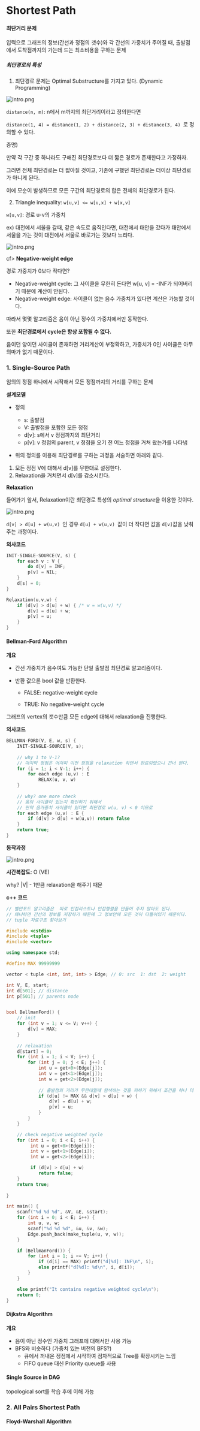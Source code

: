 # Shortest Path

#### 최단거리 문제

입력으로 그래프의 정보(간선과 정점의 갯수)와 각 간선의 가중치가 주어질 때, 출발점에서 도착점까지의 가는데 드는 최소비용을 구하는 문제



##### 최단경로의 특성

1. 최단경로 문제는 Optimal Substructure를 가지고 있다. (Dynamic Programming)

![intro.png](https://github.com/doooooooong/studyBoard/blob/master/algorithm/Graph/images/intro.png?raw=true)

`distance(n, m)`: n에서 m까지의 최단거리이라고 정의한다면

`distance(1, 4) = distance(1, 2) + distance(2, 3) + distance(3, 4) `로 정의할 수 있다.

증명) 

만약 각 구간 중 하나라도 구해진 최단경로보다 더 짧은 경로가 존재한다고 가정하자.

그러면 전체 최단경로는 더 짧아질 것이고, 기존에 구했던 최단경로는 더이상 최단경로가 아니게 된다.

이에 모순이 발생하므로 모든 구간의 최단경로의 합은 전체의 최단경로가 된다.



2. Triangle inequality: `w[u,v] <= w[u,x] + w[x,v]` 

`w[u,v]`: 경로 u-v의 가중치

ex) 대전에서 서울을 갈때, 같은 속도로 움직인다면, 대전에서 태안을 갔다가 태안에서 서울을 가는 것이 대전에서 서울로 바로가는 것보다 느리다.

 ![intro.png](https://github.com/doooooooong/studyBoard/blob/master/algorithm/Graph/images/shortest_path_dp.png?raw=true)



cf> **Negative-weight edge**

경로 가중치가 0보다 작다면?

- Negative-weight cycle: 그 사이클을 무한히 돈다면 w[u, v] = -INF가 되어버리기 때문에 계산이 안된다.
- Negative-weight edge: 사이클이 없는 음수 가중치가 있다면 계산은 가능할 것이다.

따라서 몇몇 알고리즘은 음이 아닌 정수의 가중치에서만 동작한다.



또한 **최단경로에서 cycle은 항상 포함될 수 없다.** 

음이던 양이던 사이클이 존재하면 거리계산이 부정확하고, 가중치가 0인 사이클은 아무 의마가 없기 때문이다.



### 1. Single-Source Path

임의의 정점 하나에서 시작해서 모든 정점까지의 거리를 구하는 문제

**설계모델**

- 정의
  - s: 출발점
  - V: 출발점을 포함한 모든 정점
  - d[v]: s에서 v 정점까지의 최단거리
  - p[v]: v 정점의 parent, v 정점을 오기 전 어느 정점을 거쳐 왔는가를 나타냄



- 위의 정의를 이용해 최단경로를 구하는 과정을 서술하면 아래와 같다.

1. 모든 정점 V에 대해서 d[v]를 무한대로 설정한다.
2. Relaxation을 거치면서 d[v]를 감소시킨다.



**Relaxation**

들어가기 앞서, Relaxation이란 최단경로 특성의 *optimal structure*을 이용한 것이다.

![intro.png](https://github.com/doooooooong/studyBoard/blob/master/algorithm/Graph/images/relaxation.png?raw=true)

`d[v] > d[u] + w(u,v) `인 경우 `d[u] + w(u,v) `값이 더 작다면 값을 `d[v]`값을 낮춰주는 과정이다.



**의사코드**

```c++
INIT-SINGLE-SOURCE(V, s) {
    for each v : V {
        do d[v] = INF;
        p[v] = NIL;
    }
    d[s] = 0;
}

Relaxation(u,v,w) { 
    if (d[v] > d[u] + w) { /* w = w(u,v) */
   		d[v] = d[u] + w;
    	p[v] = u;
    }
}
```





#### Bellman-Ford Algorithm

**개요**

- 간선 가중치가 음수여도 가능한 단일 출발점 최단경로 알고리즘이다.

- 반환 값으론 bool 값을 반환한다.
  - FALSE: negative-weight cycle

  - TRUE: No negative-weight cycle

    

그래프의 vertex의 갯수만큼 모든 edge에 대해서 relaxation을 진행한다.



**의사코드**

```c++
BELLMAN-FORD(V, E, w, s) {
    INIT-SINGLE-SOURCE(V, s);
    
    // why 1 to V-1?
    // 마지막 정점은 어차피 이전 정점을 relaxation 하면서 완료되었으니 건너 뛴다.
	for (i = 1; i < V-1; i++) {
 		for each edge (u,v) : E
            RELAX(u, v, w)
    }
    
    // why? one more check
    // 음의 사이클이 있는지 확인하기 위해서
    // 만약 음가중치 사이클이 있다면 최단경로 w(u, v) < 0 이므로
	for each edge (u,v) : E {
		if (d[v] > d[u] + w(u,v)) return false
    }
	return true;
}
```



**동작과정**

![intro.png](https://github.com/doooooooong/studyBoard/blob/master/algorithm/Graph/images/bellman.gif?raw=true)

**시간복잡도**: O (VE) 		

why?  |V| - 1만큼 relaxation을 해주기 때문



**c++ 코드**

```c++
// 벨만포드 알고리즘은  따로 인접리스트나 인접행렬을 만들어 주지 않아도 된다.
// 왜냐하면 간선의 정보를 저장하기 때문에 그 정보안에 모든 것이 다들어있기 때문이다.
// tuple 자료구조 찾아보기

#include <cstdio>
#include <tuple>
#include <vector>

using namespace std;

#define MAX 99999999

vector < tuple <int, int, int> > Edge; // 0: src  1: dst  2: weight

int V, E, start;
int d[501]; // distance
int p[501]; // parents node


bool BellmanFord() {
    // init
    for (int v = 1; v <= V; v++) {
        d[v] = MAX;
    } 
    
    // relaxation
    d[start] = 0;
    for (int i = 1; i < V; i++) {
        for (int j = 0; j < E; j++) {
            int u = get<0>(Edge[j]);
            int v = get<1>(Edge[j]);
            int w = get<2>(Edge[j]);
            
            // 출발점의 거리가 무한대일때 탐색하는 것을 피하기 위해서 조건을 하나 더 넣어준다.
            if (d[u] != MAX && d[v] > d[u] + w) {
                d[v] = d[u] + w;
             	p[v] = u;   
            }    
        }
    }

    // check negative weighted cycle
    for (int i = 0; i < E; i++) {
         int u = get<0>(Edge[i]);
         int v = get<1>(Edge[i]);
         int w = get<2>(Edge[i]);

         if (d[v] > d[u] + w) 
            return false;
    }
    return true;
         
}

int main() {
    scanf("%d %d %d", &V, &E, &start);
    for (int i = 0; i < E; i++) {
        int u, v, w;
        scanf("%d %d %d", &u, &v, &w);
        Edge.push_back(make_tuple(u, v, w));
    }

    if (BellmanFord()) {
        for (int i = 1; i <= V; i++) {
            if (d[i] == MAX) printf("d[%d]: INF\n", i);
            else printf("d[%d]: %d\n", i, d[i]);
        }
    }

    else printf("It contains negative weighted cycle\n");
    return 0;
}
```



 #### Dijkstra Algorithm

**개요**

- 음이 아닌 정수인 가중치 그래프에 대해서만 사용 가능
- BFS와 비슷하다 (가중치 있는 버전의 BFS?)
  - 큐에서 꺼내온 정점에서 시작하여 점차적으로 Tree를 확장시키는 느낌
  - FIFO queue 대신 Priority queue를 사용









#### Single Source in DAG

topological sort를 학습 후에 이해 가능





### 2. All Pairs Shortest Path

#### Floyd-Warshall Algorithm

